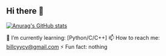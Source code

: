 ## Hi there 👋


[![Anurag's GitHub stats](https://github-readme-stats.vercel.app/api?username=TiamGOJO)](https://github.com/anuraghazra/github-readme-stats)

🌱 I’m currently learning: [Python/C/C++]
📫 How to reach me: billcyycy@gmail.com
⚡ Fun fact: nothing

<!--
**TiamGOJO/TiamGOJO** is a ✨ _special_ ✨ repository because its `README.md` (this file) appears on your GitHub profile.

Here are some ideas to get you started:

- 🔭 I’m currently working on ...
- 🌱 I’m currently learning ...
- 👯 I’m looking to collaborate on ...
- 🤔 I’m looking for help with ...
- 💬 Ask me about ...
- 📫 How to reach me: ...
- 😄 Pronouns: ...
- ⚡ Fun fact: ...
-->
